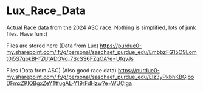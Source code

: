 # Lux_Race_Data
Actual Race data from the 2024 ASC race. Nothing is simplified, lots of junk files. Have fun :)

Files are stored here (Data from Lux)
https://purdue0-my.sharepoint.com/:f:/g/personal/saschaef_purdue_edu/EmbbzFG15O9Lomt0l5S7qokBHfZUtADGVo_7ScSS6FZqOA?e=UfqyJs

Files (Data from ASC) (Also good race data)
https://purdue0-my.sharepoint.com/:f:/g/personal/saschaef_purdue_edu/Elz3yPkbhKBGjboDFmxZKlQBgxZeYTtfugAL-Y19rFdHzw?e=WUCIga

